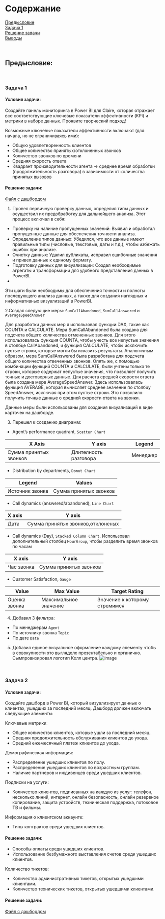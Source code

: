 # Содержание <br>
[Предысловие](#T1) <br>
[Задача 1](#T2) <br>
[Решение задачи](#T3) <br>
[Выводы](#T4) <br>

<br><a name="T1"></a> 
## Предысловие:


<br><a name="T2"></a> 
### Задача 1
#### Условия задачи: 
Создайте панель мониторинга в Power BI для Claire, которая отражает все соответствующие ключевые показатели эффективности (KPI) и метрики в наборе данных. Проявите творческий подход! 

Возможные ключевые показатели эффективности включают (для начала, но не ограничиваясь ими):

- Общую удовлетворенность клиентов
- Общее количество принятых/отклоненных звонков
- Количество звонков по времени
- Средняя скорость ответа
- Квадрант производительности агента -> среднее время обработки (продолжительность разговора) в зависимости от количества принятых вызовов

#### Решение задачи: 
[Файл с дашбордом](https://github.com/Gotlfar/Study-projects/blob/main/PWC/PWC_DB1.pbix)
1. Провел первичную проверку данных, определил типы данных и осуществил их предобработку для дальнейшего анализа. Этот процесс включал в себя:

- Проверку на наличие пропущенных значений: Выявил и обработал пропущенные данные для обеспечения точности анализа.
- Определение типов данных: Убедился, что все данные имеют правильные типы (числовые, текстовые, даты и т.д.), чтобы избежать ошибок при анализе.
- Очистку данных: Удалил дубликаты, исправил ошибочные значения и привел данные к единому формату.
- Подготовку данных для визуализации: Создал необходимые агрегаты и трансформации для удобного представления данных в PowerBI.
- 
Эти шаги были необходимы для обеспечения точности и полноты последующего анализа данных, а также для создания наглядных и информативных визуализаций в PowerBI.

2.Создал следующие меры: `SumCallAbandoned`, `SumCallAnswered` и `AverageSpeedAnswer`

Для разработки данных мер я использовал функции DAX, такие как COUNTA и CALCULATE. Мера SumCallAbandoned была создана для подсчета общего количества отмененных звонков. Для этого использовалась функция COUNTA, чтобы учесть все непустые значения в столбце CallAbandoned, и функция CALCULATE, чтобы исключить пустые строки, которые могли бы исказить результаты.
Аналогичным образом, мера SumCallAnswered была разработана для подсчета общего количества отвеченных звонков. Опять же, с помощью комбинации функций COUNTA и CALCULATE, были учтены только те строки, которые содержат непустые значения, что позволяет получить точные и достоверные данные.
Для расчета средней скорости ответа была создана мера AverageSpeedAnswer. Здесь использовалась функция AVERAGE, которая вычисляет среднее значение по столбцу SpeedAnswer, исключая при этом пустые строки. Это позволило получить точные данные о средней скорости ответа на звонки.

Данные меры были использованы для создания визуализаций в виде карточек на дашборде.

3. Перешел к созданию диаграмм:
- Agent’s performance quadrant, `Scatter Chart`

| X Axis | Y axis | Legend |
|-------------|------------|----------|
| Сумма принятых звонков | Длителность разговора | Менеджер |

- Distribution by departments, `Donut Chart`

| Legend | Values |
|-------------|------------|
| Источник звонка | Сумма принятых звонков |

- Call dynamics (answered/abandoned), `Line Chart`

| X axis | Y axis |
|-------------|------------|
| Дата | Сумма принятых звонков,отклоненых |

- Call dynamics (Day), `Stacked Column Chart`. Использовал дополнительный столбец `HourGroup`, чтобы разделить время звонков по часам

| X axis | Y axis |
|-------------|------------|
| Час звонка | Сумма принятых звонков |

- Сustomer Satisfaction, `Gauge`

| Value | Max Value | Target Rating |
|-------------|------------|----------|
| Оценка звонка | Максимальное значение | Значение к которому стремимся |

4. Добавил 3 фильтра:
- По менеджерам `Agent`
- По источнику звонка `Topic`
- По дате `Date`

5. Добавил единое визуальное оформление каждому элементу чтобы в совокупности это выглядело презентабельно и органично. Сымпровизировал логотип Колл центра.
![image](https://github.com/Gotlfar/Study-projects/assets/170863074/60c9f15a-14d3-48e8-961d-49a086dc3e98)

<br><a name="T3"></a> 
### Задача 2
#### Условия задачи: 
Создайте дашборд в Power BI, который визуализирует данные о клиентах, ушедших за последний месяц. Дашборд должен включать следующие элементы:

Ключевые метрики:
- Общее количество клиентов, которые ушли за последний месяц.
- Средняя продолжительность обслуживания клиентов до ухода.
- Средний ежемесячный платеж клиентов до ухода.

Демографическая информация:
- Распределение ушедших клиентов по полу.
- Распределение ушедших клиентов по возрастным группам.
- Наличие партнеров и иждивенцев среди ушедших клиентов.
  
Подписки на услуги:
- Количество клиентов, подписанных на каждую из услуг: телефон, несколько линий, интернет, онлайн безопасность, онлайн резервное копирование, защита устройств, техническая поддержка, потоковое ТВ и фильмы.

Информация о клиентском аккаунте:
- Типы контрактов среди ушедших клиентов.

#### Решение задачи: 
- Способы оплаты среди ушедших клиентов.
- Использование безбумажного выставления счетов среди ушедших клиентов.

Количество тикетов:
- Количество административных тикетов, открытых ушедшими клиентами.
- Количество технических тикетов, открытых ушедшими клиентами.

#### Решение задачи: 
[Файл с дашбордом]([https://github.com/Gotlfar/Study-projects/blob/main/PWC/PWC_DB1.pbix](https://github.com/Gotlfar/Study-projects/blob/b584aaa380ab1c8418d5a5597ba91d8c18948917/PWC/PWC_DB2.pbix))
